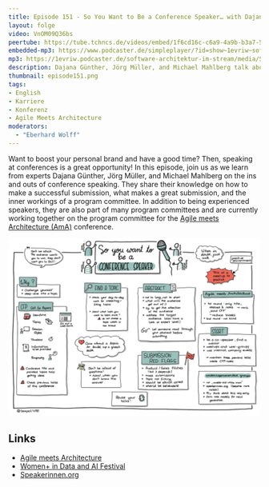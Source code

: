 ```yaml
---
title: Episode 151 - So You Want to Be a Conference Speaker… with Dajana Günther, Jörg Müller, and Michael Mahlberg
layout: folge
video: VnOM09Q36bs
peertube: https://tube.tchncs.de/videos/embed/1f6cd16c-c6a9-4a9b-b3a7-5eabd9c77d8a
embedded-mp3: https://www.podcaster.de/simpleplayer/?id=show~1evriw~software-architektur-im-stream~pod-8ca93425c48f580af9aa9d5ef1&v=1676045067
mp3: https://1evriw.podcaster.de/software-architektur-im-stream/media/So_You_Want_to_Be_a_Conference_Speaker.mp3
description: Dajana Günther, Jörg Müller, and Michael Mahlberg talk about how to be successful as a conference speaker
thumbnail: episode151.png
tags:
- English
- Karriere
- Konferenz
- Agile Meets Architecture
moderators:
  - "Eberhard Wolff"
---
```


Want to boost your personal brand and have a good time? Then, speaking
at conferences is a great opportunity! In this episode, join us as we
learn from experts Dajana Günther, Jörg Müller, and Michael Mahlberg
on the ins and outs of conference speaking. They share their knowledge
on how to make a successful submission, what makes a great submission,
and the inner workings of a program committee.  In addition to being
experienced speakers, they are also part of many program committees
and are currently working together on the program committee for the
[Agile meets Architecture
(AmA)](https://www.agile-meets-architecture.com/) conference.

![Sketchnotes](/sketchnotes/episode151.jfif)

## Links

* [Agile meets Architecture](https://www.agile-meets-architecture.com/)
* [Women+ in Data and AI Festival](https://women-in-data-ai.tech/)
* [Speakerinnen.org](https://speakerinnen.org/)

